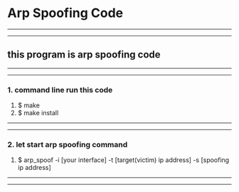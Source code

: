 # Arp Spoofing Code 
---
---
## this program is arp spoofing code
---
---

### 1. command line run this code
 1) $ make
 2) $ make install
---
--- 
### 2. let start arp spoofing command
 1) $ arp_spoof -i [your interface] -t [target(victim) ip address] -s [spoofing ip address]
--- 
--- 
 


